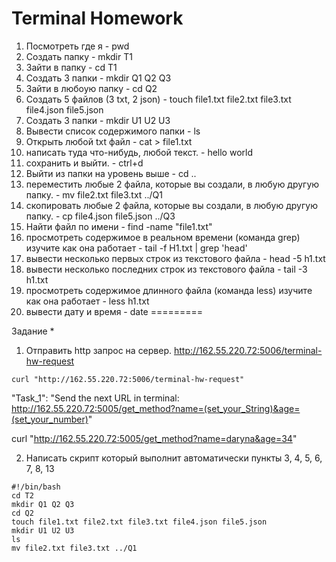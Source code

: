# Terminal Homework
1) Посмотреть где я - pwd
2) Создать папку - mkdir T1
3) Зайти в папку - cd T1
4) Создать 3 папки - mkdir Q1 Q2 Q3
5) Зайти в любоую папку - cd Q2
6) Создать 5 файлов (3 txt, 2 json) - touch file1.txt file2.txt file3.txt file4.json file5.json
7) Создать 3 папки - mkdir U1 U2 U3
8) Вывести список содержимого папки - ls
9) Открыть любой txt файл - cat > file1.txt
10) написать туда что-нибудь, любой текст. - hello world
11) сохранить и выйти. - ctrl+d
12) Выйти из папки на уровень выше - cd ..
13) переместить любые 2 файла, которые вы создали, в любую другую папку. - mv file2.txt file3.txt ../Q1
14) скопировать любые 2 файла, которые вы создали, в любую другую папку. - cp file4.json file5.json ../Q3
15) Найти файл по имени - find -name "file1.txt"
16) просмотреть содержимое в реальном времени (команда grep) изучите как она работает - tail -f H1.txt | grep 'head'
17) вывести несколько первых строк из текстового файла - head -5 h1.txt
18) вывести несколько последних строк из текстового файла - tail -3 h1.txt
19) просмотреть содержимое длинного файла (команда less) изучите как она работает - less h1.txt
20) вывести дату и время - date
=========

Задание *
1) Отправить http запрос на сервер.
http://162.55.220.72:5006/terminal-hw-request
```
curl "http://162.55.220.72:5006/terminal-hw-request"
```
"Task_1": "Send the next URL in terminal: http://162.55.220.72:5005/get_method?name=(set_your_String)&age=(set_your_number)" 

curl "http://162.55.220.72:5005/get_method?name=daryna&age=34"


2) Написать скрипт который выполнит автоматически пункты 3, 4, 5, 6, 7, 8, 13
```
#!/bin/bash
cd T2
mkdir Q1 Q2 Q3
cd Q2
touch file1.txt file2.txt file3.txt file4.json file5.json
mkdir U1 U2 U3
ls
mv file2.txt file3.txt ../Q1
```
